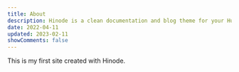```yaml
---
title: About
description: Hinode is a clean documentation and blog theme for your Hugo site based on Bootstrap 5.
date: 2022-04-11
updated: 2023-02-11
showComments: false
---
```

This is my first site created with Hinode.
